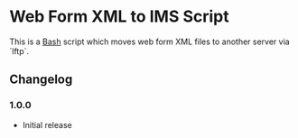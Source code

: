 # Web Form XML to IMS Script

This is a [Bash](https://en.wikipedia.org/wiki/Bash_(Unix_shell)) script which moves web form XML files to another server via `lftp`.

## Changelog

### 1.0.0

- Initial release